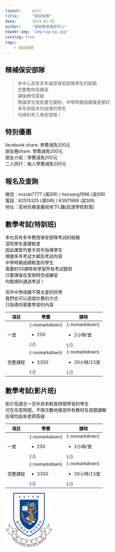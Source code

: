 ```yaml
---
layout:     post
title:      "保安部隊"
date:       2019-02-01
author:     "超前教育補習中心"
header-img: "img/tag-bg.jpg"
catalog: true
tags:
    - 保安部隊
---
```

## 精補保安部隊   
  
> 本中心具有多年補習保安部隊學生的經驗  
> 完整教材及練習   
> 課後微信答疑  
> 無論學生放低書包幾耐，中學時期成績幾差都好  
> 多年來經本社指導的學生  
> 均順利考入保安部隊！  
  
## 特別優惠 
facebook share: 學費減免200元  
朋友圈share: 學費減免200元  
朋友介紹：學費減免200元  
二人同行：每人學費減免200元  
   
  
## 報名及查詢  
微信：mizuki7777  (湯SIR) / honsang1996  (梁SIR)  
電話：62515325  (湯SIR) / 63971999  (梁SIR)  
地址：高地烏巷富麗宛地下L鋪(庇道學校對面)  

## 數學考試(特訓班)

本社具有多年教授保安部隊考試的經驗  
深知學生基礎較差  
因此課堂均會手把手指導學生  
根據多年考試大綱及考試內容  
中學時期成績較差的學生  
需要約30課時來學習所有考試題型  
只要課後在家按時完成練習  
均能順利通過考試！  
  
另外中學成績不算太差的同學  
我們也可以逐堂計費的方式  
只指導你需要學習的內容  
    
  |項目   |學費                     |課時                     |
  |-----|-----------------------|-----------------------|   
  |一堂|{::nomarkdown}<ul><li>250</li></ul>{:/}|{::nomarkdown}<ul><li>2小時/堂</li></ul>{:/}|
  |完整課程|{::nomarkdown}<ul><li>3300</li></ul>{:/}|{::nomarkdown}<ul><li>30小時/15堂</li></ul>{:/}|
    
## 數學考試(影片班)  
影片班適合一天中具有較長時間學習的學生  
可在任意時間，不限次數地複習所有教材及習題講解  
在場均設有老師答疑

    
  |項目   |學費                     |課時                     |
  |-----|-----------------------|-----------------------|   
  |一堂|{::nomarkdown}<ul><li>250</li></ul>{:/}|{::nomarkdown}<ul><li>2小時/堂</li></ul>{:/}|
  |完整課程|{::nomarkdown}<ul><li>3300</li></ul>{:/}|{::nomarkdown}<ul><li>30小時/15堂</li></ul>{:/}|  
    
<img src="/img/tutorial/esfsm.png" width="30%">  
  



